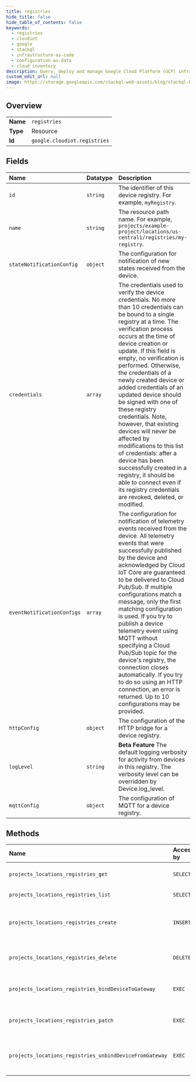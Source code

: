 ```yaml
---
title: registries
hide_title: false
hide_table_of_contents: false
keywords:
  - registries
  - cloudiot
  - google    
  - stackql
  - infrastructure-as-code
  - configuration-as-data
  - cloud inventory
description: Query, deploy and manage Google Cloud Platform (GCP) infrastructure and resources using SQL
custom_edit_url: null
image: https://storage.googleapis.com/stackql-web-assets/blog/stackql-blog-post-featured-image.png
---
```

  
    

## Overview
<table><tbody>
<tr><td><b>Name</b></td><td><code>registries</code></td></tr>
<tr><td><b>Type</b></td><td>Resource</td></tr>
<tr><td><b>Id</b></td><td><code>google.cloudiot.registries</code></td></tr>
</tbody></table>

## Fields
| Name | Datatype | Description |
|:-----|:---------|:------------|
| `id` | `string` | The identifier of this device registry. For example, `myRegistry`. |
| `name` | `string` | The resource path name. For example, `projects/example-project/locations/us-central1/registries/my-registry`. |
| `stateNotificationConfig` | `object` | The configuration for notification of new states received from the device. |
| `credentials` | `array` | The credentials used to verify the device credentials. No more than 10 credentials can be bound to a single registry at a time. The verification process occurs at the time of device creation or update. If this field is empty, no verification is performed. Otherwise, the credentials of a newly created device or added credentials of an updated device should be signed with one of these registry credentials. Note, however, that existing devices will never be affected by modifications to this list of credentials: after a device has been successfully created in a registry, it should be able to connect even if its registry credentials are revoked, deleted, or modified. |
| `eventNotificationConfigs` | `array` | The configuration for notification of telemetry events received from the device. All telemetry events that were successfully published by the device and acknowledged by Cloud IoT Core are guaranteed to be delivered to Cloud Pub/Sub. If multiple configurations match a message, only the first matching configuration is used. If you try to publish a device telemetry event using MQTT without specifying a Cloud Pub/Sub topic for the device's registry, the connection closes automatically. If you try to do so using an HTTP connection, an error is returned. Up to 10 configurations may be provided. |
| `httpConfig` | `object` | The configuration of the HTTP bridge for a device registry. |
| `logLevel` | `string` | **Beta Feature** The default logging verbosity for activity from devices in this registry. The verbosity level can be overridden by Device.log_level. |
| `mqttConfig` | `object` | The configuration of MQTT for a device registry. |
## Methods
| Name | Accessible by | Required Params | Description |
|:-----|:--------------|:----------------|:------------|
| `projects_locations_registries_get` | `SELECT` | `locationsId, projectsId, registriesId` | Gets a device registry configuration. |
| `projects_locations_registries_list` | `SELECT` | `locationsId, projectsId` | Lists device registries. |
| `projects_locations_registries_create` | `INSERT` | `locationsId, projectsId` | Creates a device registry that contains devices. |
| `projects_locations_registries_delete` | `DELETE` | `locationsId, projectsId, registriesId` | Deletes a device registry configuration. |
| `projects_locations_registries_bindDeviceToGateway` | `EXEC` | `locationsId, projectsId, registriesId:bindDeviceToGateway` | Associates the device with the gateway. |
| `projects_locations_registries_patch` | `EXEC` | `locationsId, projectsId, registriesId` | Updates a device registry configuration. |
| `projects_locations_registries_unbindDeviceFromGateway` | `EXEC` | `locationsId, projectsId, registriesId:unbindDeviceFromGateway` | Deletes the association between the device and the gateway. |

